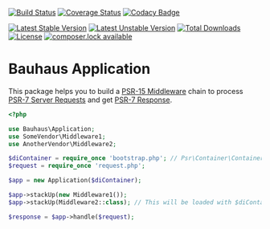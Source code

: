 [![Build Status](https://img.shields.io/travis/bauhausphp/middleware-chain/master.svg?style=flat-square)](https://travis-ci.org/bauhausphp/middleware-chain)
[![Coverage Status](https://img.shields.io/coveralls/bauhausphp/middleware-chain/master.svg?style=flat-square)](https://coveralls.io/github/bauhausphp/middleware-chain?branch=master)
[![Codacy Badge](https://img.shields.io/codacy/grade/3d3a045de734470096258238eba79043/master.svg?style=flat-square)](https://www.codacy.com/app/bauhausphp/middleware-chain)

[![Latest Stable Version](https://poser.pugx.org/bauhaus/middleware-chain/v/stable?format=flat-square)](https://packagist.org/packages/bauhaus/middleware-chain)
[![Latest Unstable Version](https://poser.pugx.org/bauhaus/middleware-chain/v/unstable?format=flat-square)](https://packagist.org/packages/bauhaus/middleware-chain)
[![Total Downloads](https://poser.pugx.org/bauhaus/middleware-chain/downloads?format=flat-square)](https://packagist.org/packages/bauhaus/middleware-chain)
[![License](https://poser.pugx.org/bauhaus/middleware-chain/license?format=flat-square)](LICENSE)
[![composer.lock available](https://poser.pugx.org/bauhaus/middleware-chain/composerlock?format=flat-square)](https://packagist.org/packages/bauhaus/middleware-chain)

# Bauhaus Application

This package helps you to build a [PSR-15 Middleware](https://github.com/php-fig/fig-standards/tree/master/proposed/http-middleware)
chain to process [PSR-7 Server Requests](http://www.php-fig.org/psr/psr-7/#psrhttpmessageserverrequestinterface)
and get [PSR-7 Response](http://www.php-fig.org/psr/psr-7/#psrhttpmessageresponseinterface).

```php
<?php

use Bauhaus\Application;
use SomeVendor\Middleware1;
use AnotherVendor\Middleware2;

$diContainer = require_once 'bootstrap.php'; // Psr\Container\ContainerInterface
$request = require_once 'request.php';

$app = new Application($diContainer);

$app->stackUp(new Middleware1());
$app->stackUp(Middleware2::class); // This will be loaded with $diContainer->get(Middleware2::class)

$response = $app->handle($request);
```
